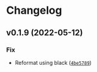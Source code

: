 # Changelog

<!--next-version-placeholder-->

## v0.1.9 (2022-05-12)
### Fix
* Reformat using black ([`4be5789`](https://github.com/Patarimi/PassiveAutoDesign/commit/4be57891ee284979039a07135b0aecc52df3cd3c))
